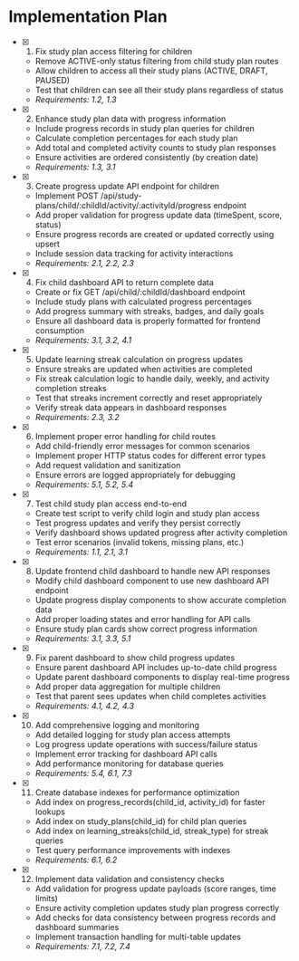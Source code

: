 # Implementation Plan

- [x] 1. Fix study plan access filtering for children
  - Remove ACTIVE-only status filtering from child study plan routes
  - Allow children to access all their study plans (ACTIVE, DRAFT, PAUSED)
  - Test that children can see all their study plans regardless of status
  - _Requirements: 1.2, 1.3_

- [x] 2. Enhance study plan data with progress information
  - Include progress records in study plan queries for children
  - Calculate completion percentages for each study plan
  - Add total and completed activity counts to study plan responses
  - Ensure activities are ordered consistently (by creation date)
  - _Requirements: 1.3, 3.1_

- [x] 3. Create progress update API endpoint for children
  - Implement POST /api/study-plans/child/:childId/activity/:activityId/progress endpoint
  - Add proper validation for progress update data (timeSpent, score, status)
  - Ensure progress records are created or updated correctly using upsert
  - Include session data tracking for activity interactions
  - _Requirements: 2.1, 2.2, 2.3_

- [x] 4. Fix child dashboard API to return complete data
  - Create or fix GET /api/child/:childId/dashboard endpoint
  - Include study plans with calculated progress percentages
  - Add progress summary with streaks, badges, and daily goals
  - Ensure all dashboard data is properly formatted for frontend consumption
  - _Requirements: 3.1, 3.2, 4.1_

- [x] 5. Update learning streak calculation on progress updates
  - Ensure streaks are updated when activities are completed
  - Fix streak calculation logic to handle daily, weekly, and activity completion streaks
  - Test that streaks increment correctly and reset appropriately
  - Verify streak data appears in dashboard responses
  - _Requirements: 2.3, 3.2_

- [x] 6. Implement proper error handling for child routes
  - Add child-friendly error messages for common scenarios
  - Implement proper HTTP status codes for different error types
  - Add request validation and sanitization
  - Ensure errors are logged appropriately for debugging
  - _Requirements: 5.1, 5.2, 5.4_

- [x] 7. Test child study plan access end-to-end
  - Create test script to verify child login and study plan access
  - Test progress updates and verify they persist correctly
  - Verify dashboard shows updated progress after activity completion
  - Test error scenarios (invalid tokens, missing plans, etc.)
  - _Requirements: 1.1, 2.1, 3.1_

- [x] 8. Update frontend child dashboard to handle new API responses
  - Modify child dashboard component to use new dashboard API endpoint
  - Update progress display components to show accurate completion data
  - Add proper loading states and error handling for API calls
  - Ensure study plan cards show correct progress information
  - _Requirements: 3.1, 3.3, 5.1_

- [x] 9. Fix parent dashboard to show child progress updates
  - Ensure parent dashboard API includes up-to-date child progress
  - Update parent dashboard components to display real-time progress
  - Add proper data aggregation for multiple children
  - Test that parent sees updates when child completes activities
  - _Requirements: 4.1, 4.2, 4.3_

- [x] 10. Add comprehensive logging and monitoring
  - Add detailed logging for study plan access attempts
  - Log progress update operations with success/failure status
  - Implement error tracking for dashboard API calls
  - Add performance monitoring for database queries
  - _Requirements: 5.4, 6.1, 7.3_

- [x] 11. Create database indexes for performance optimization
  - Add index on progress_records(child_id, activity_id) for faster lookups
  - Add index on study_plans(child_id) for child plan queries
  - Add index on learning_streaks(child_id, streak_type) for streak queries
  - Test query performance improvements with indexes
  - _Requirements: 6.1, 6.2_

- [x] 12. Implement data validation and consistency checks
  - Add validation for progress update payloads (score ranges, time limits)
  - Ensure activity completion updates study plan progress correctly
  - Add checks for data consistency between progress records and dashboard summaries
  - Implement transaction handling for multi-table updates
  - _Requirements: 7.1, 7.2, 7.4_